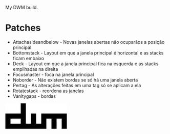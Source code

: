 My DWM build.

# Patches
- Attachasideandbelow - Novas janelas abertas não ocuparãos a posição principal
- Bottomstack - Layout em que a janela principal é horizontal e as stacks ficam embaixo
- Deck - Layout em que a janela principal fica na esquerda e as stacks empilhadas na direita
- Focusmaster - foca na janela principal
- Noborder - Não existem bordas se só há uma janela aberta
- Pertag - As alterações feitas em uma tag só se aplicam a ela
- Rotatestack - reordena as janelas
- Vanitygaps - bordas

![DWM](dwm.png)
